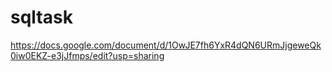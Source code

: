 # sqltask
https://docs.google.com/document/d/1OwJE7fh6YxR4dQN6URmJjgeweQk0iw0EKZ-e3jJfmps/edit?usp=sharing
